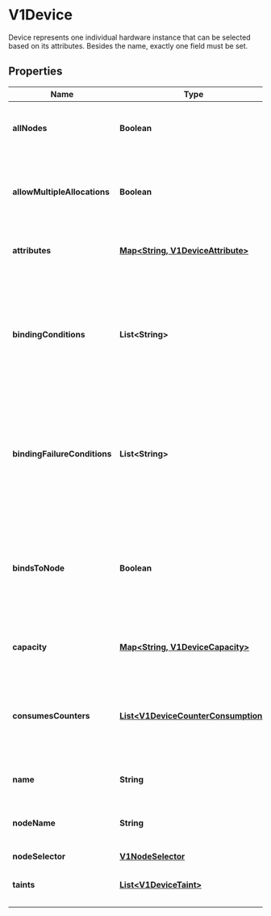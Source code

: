 

# V1Device

Device represents one individual hardware instance that can be selected based on its attributes. Besides the name, exactly one field must be set.
## Properties

Name | Type | Description | Notes
------------ | ------------- | ------------- | -------------
**allNodes** | **Boolean** | AllNodes indicates that all nodes have access to the device.  Must only be set if Spec.PerDeviceNodeSelection is set to true. At most one of NodeName, NodeSelector and AllNodes can be set. |  [optional]
**allowMultipleAllocations** | **Boolean** | AllowMultipleAllocations marks whether the device is allowed to be allocated to multiple DeviceRequests.  If AllowMultipleAllocations is set to true, the device can be allocated more than once, and all of its capacity is consumable, regardless of whether the requestPolicy is defined or not. |  [optional]
**attributes** | [**Map&lt;String, V1DeviceAttribute&gt;**](V1DeviceAttribute.md) | Attributes defines the set of attributes for this device. The name of each attribute must be unique in that set.  The maximum number of attributes and capacities combined is 32. |  [optional]
**bindingConditions** | **List&lt;String&gt;** | BindingConditions defines the conditions for proceeding with binding. All of these conditions must be set in the per-device status conditions with a value of True to proceed with binding the pod to the node while scheduling the pod.  The maximum number of binding conditions is 4.  The conditions must be a valid condition type string.  This is an alpha field and requires enabling the DRADeviceBindingConditions and DRAResourceClaimDeviceStatus feature gates. |  [optional]
**bindingFailureConditions** | **List&lt;String&gt;** | BindingFailureConditions defines the conditions for binding failure. They may be set in the per-device status conditions. If any is set to \&quot;True\&quot;, a binding failure occurred.  The maximum number of binding failure conditions is 4.  The conditions must be a valid condition type string.  This is an alpha field and requires enabling the DRADeviceBindingConditions and DRAResourceClaimDeviceStatus feature gates. |  [optional]
**bindsToNode** | **Boolean** | BindsToNode indicates if the usage of an allocation involving this device has to be limited to exactly the node that was chosen when allocating the claim. If set to true, the scheduler will set the ResourceClaim.Status.Allocation.NodeSelector to match the node where the allocation was made.  This is an alpha field and requires enabling the DRADeviceBindingConditions and DRAResourceClaimDeviceStatus feature gates. |  [optional]
**capacity** | [**Map&lt;String, V1DeviceCapacity&gt;**](V1DeviceCapacity.md) | Capacity defines the set of capacities for this device. The name of each capacity must be unique in that set.  The maximum number of attributes and capacities combined is 32. |  [optional]
**consumesCounters** | [**List&lt;V1DeviceCounterConsumption&gt;**](V1DeviceCounterConsumption.md) | ConsumesCounters defines a list of references to sharedCounters and the set of counters that the device will consume from those counter sets.  There can only be a single entry per counterSet.  The total number of device counter consumption entries must be &lt;&#x3D; 32. In addition, the total number in the entire ResourceSlice must be &lt;&#x3D; 1024 (for example, 64 devices with 16 counters each). |  [optional]
**name** | **String** | Name is unique identifier among all devices managed by the driver in the pool. It must be a DNS label. | 
**nodeName** | **String** | NodeName identifies the node where the device is available.  Must only be set if Spec.PerDeviceNodeSelection is set to true. At most one of NodeName, NodeSelector and AllNodes can be set. |  [optional]
**nodeSelector** | [**V1NodeSelector**](V1NodeSelector.md) |  |  [optional]
**taints** | [**List&lt;V1DeviceTaint&gt;**](V1DeviceTaint.md) | If specified, these are the driver-defined taints.  The maximum number of taints is 4.  This is an alpha field and requires enabling the DRADeviceTaints feature gate. |  [optional]



